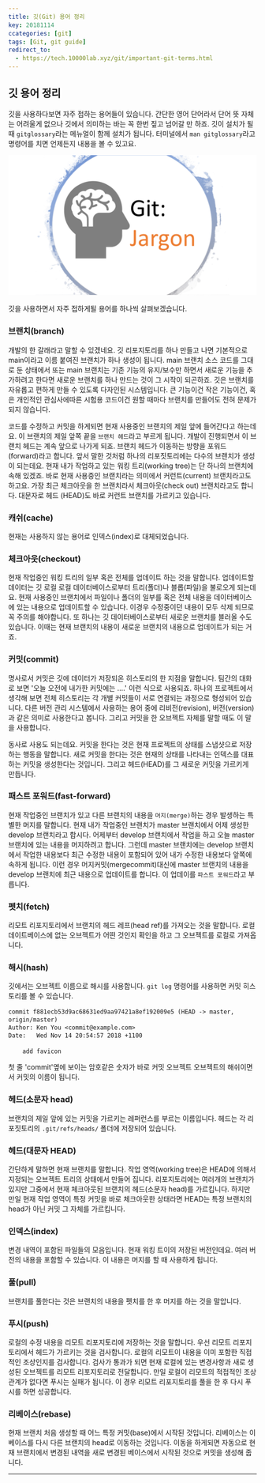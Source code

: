 ```yaml
---
title: 깃(Git) 용어 정리
key: 20181114
ccategories: [git]
tags: [Git, git guide]
redirect_to:
  - https://tech.10000lab.xyz/git/important-git-terms.html
---
```

## 깃 용어 정리
깃을 사용하다보면 자주 접하는 용어들이 있습니다. 간단한 영어 단어라서 단어 뜻 자체는 어려울게 없으나 깃에서 의미하는 바는 꼭 한번 짚고 넘어갈 만 하죠. 깃이 설치가 될 때 `gitglossary`라는 메뉴얼이 함께 설치가 됩니다. 터미널에서 `man gitglossary`라고 명령어를 치면 언제든지 내용을 볼 수 있고요.

![gitglossary](/assets/images/gitjargon.png)

깃을 사용하면서 자주 접하게될 용어를 하나씩 살펴보겠습니다.
### 브랜치(branch)
개발의 한 갈래라고 말할 수 있겠네요. 깃 리포지토리를 하나 만들고 나면 기본적으로 main이라고 이름 붙여진 브랜치가 하나 생성이 됩니다. main 브랜치 소스 코드를 그대로 둔 상태에서 또는 main 브랜치는 기존 기능의 유지/보수만 하면서 새로운 기능을 추가하려고 한다면 새로운 브랜치를 하나 만드는 것이 그 시작이 되곤하죠. 깃은 브랜치를 자유롭고 편하게 만들 수 있도록 다자인된 시스템입니다. 큰 기능이건 작은 기능이건, 혹은 개인적인 관심사에따른 시험용 코드이건 원할 때마다 브랜치를 만들어도 전혀 문제가 되지 않습니다.

코드를 수정하고 커밋을 하게되면 현재 사용중인 브랜치의 제일 앞에 들어간다고 하는데요. 이 브랜치의 제일 앞쪽 끝을 `브랜치 헤드`라고 부르게 됩니다. 개발이 진행되면서 이 브랜치 헤드는 계속 앞으로 나가게 되죠. 브랜치 헤드가 이동하는 방향을 포워드(forward)라고 합니다. 앞서 말한 것처럼 하나의 리포짓토리에는 다수의 브랜치가 생성이 되는데요. 현재 내가 작업하고 있는 워킹 트리(working tree)는 단 하나의 브랜치에 속해 있겠죠. 바로 현재 사용중인 브랜치라는 의미에서 커런트(current) 브랜치라고도 하고요. 가장 최근 체크아웃을 한 브랜치라서 체크아웃(check out) 브랜치라고도 합니다. 대문자로 헤드 (HEAD)도 바로 커런트 브랜치를 가르키고 있습니다.

### 캐쉬(cache)
현재는 사용하지 않는 용어로 인덱스(index)로 대체되었습니다.

### 체크아웃(checkout)
현재 작업중인 워킹 트리의 일부 혹은 전체를 업데이트 하는 것을 말합니다. 업데이트할 데이터는 깃 로컬 로컬 데이터베이스로부터 트리(폴더)나 블롭(파일)을 불로오게 되는데요. 현재 사용중인 브랜치에서 파일이나 폴더의 일부를 혹은 전체 내용을 데이터베이스에 있는 내용으로 업데이트할 수 있습니다. 이경우 수정중이던 내용이 모두 삭제 되므로 꼭 주의를 해야합니다. 또 하나는 깃 데이터베이스로부터 새로운 브랜치를 블러올 수도 있습니다. 이때는 현재 브랜치의 내용이 새로운 브랜치의 내용으로 업데이트가 되는 거죠.

### 커밋(commit)
명사로서 커밋은 깃에 데이터가 저장되온 히스토리의 한 지점을 말합니다. 팀간의 대화로 보면 '오늘 오전에 내가한 커밋에는 ....' 이런 식으로 사용되죠. 하나의 프로젝트에서 생각해 보면 전체 히스토리는 각 개별 커밋들이 서로 연결되는 과정으로 형성되어 있습니다. 다른 버전 관리 시스템에서 사용하는 용어 중에 리비전(revision), 버전(version)과 같은 의미로 사용한다고 봅니다. 그리고 커밋을 한 오브젝트 자체를 말할 때도 이 말을 사용합니다.

동사로 사용도 되는데요. 커밋을 한다는 것은 현재 프로젝트의 상태를 스냅샷으로 저장하는 행동을 말합니다. 새로 커밋을 한다는 것은 현재의 상태를 나타내는 인덱스를 대표하는 커밋을 생성한다는 것입니다. 그리고 헤드(HEAD)를 그 새로운 커밋을 가르키게 만듭니다.

### 패스트 포워드(fast-forward)
현재 작업중인 브랜치가 있고 다른 브랜치의 내용을 `머지(merge)`하는 경우 발생하는 특별한 머지를 말합니다. 현재 내가 작업중인 브랜치가 master 브랜치에서 어제 생성한 develop 브랜치라고 합시다. 어제부터 develop 브랜치에서 작업을 하고 오늘 master 브랜치에 있는 내용을 머지하려고 합니다. 그런데 master 브랜치에는 develop 브랜치에서 작업한 내용보다 최근 수정한 내용이 포함되어 있어 내가 수정한 내용보다 앞쪽에 속하게 됩니다. 이런 경우 머지커밋(mergecommit)대신에 master 브랜치의 내용을 develop 브랜치에 최근 내용으로 업데이트를 합니다. 이 업데이를 `파스트 포워드`라고 부릅니다.

### 펫치(fetch)
리모트 리포지토리에서 브랜치의 헤드 레프(head ref)를 가져오는 것을 말합니다. 로컬 데이트베이스에 없는 오브젝트가 어떤 것인지 확인을 하고 그 오브젝트를 로컬로 가져옵니다.

### 해시(hash)
깃에서는 오브젝트 이름으로 해시를 사용합니다. `git log` 명령어를 사용하면 커밋 히스토리를 볼 수 있습니다.
```
commit f881ecb53d9ac68631ed9aa97421a8ef192009e5 (HEAD -> master, origin/master)
Author: Ken You <commit@example.com>
Date:   Wed Nov 14 20:54:57 2018 +1100

    add favicon
``` 
첫 줄 'commit'옆에 보이는 암호같은 숫자가 바로 커밋 오브젝트 오브젝트의 해쉬이면서 커밋의 이름이 됩니다.

### 헤드(소문자 head)
브랜치의 제일 앞에 있는 커밋을 가르키는 레퍼런스를 부르는 이름입니다. 헤드는 각 리포짓토리의 `.git/refs/heads/` 폴더에 저장되어 있습니다.

### 헤드(대문자 HEAD)
간단하게 말하면 현재 브랜치를 말합니다. 작업 영역(working tree)은 HEAD에 의해서 지정되는 오브젝트 트리의 상태에서 만들어 집니다. 리포지토리에는 여러개의 브랜치가 있지만 그중에서 현재 체크아웃된 브랜치의 헤드(소문자 head)를 가르킵니다. 하지만 만일 현재 작업 영역이 특정 커밋을 바로 체크아웃한 상태라면 HEAD는 특정 브랜치의 head가 아닌 커밋 그 자체를 가르킵니다.

### 인덱스(index)
변경 내역이 포함된 파일들의 모음입니다. 현재 워킹 트이의 저장된 버전인데요. 여러 버전의 내용을 포함할 수 있습니다. 이 내용은 머지를 할 때 사용하게 됩니다.

### 풀(pull)
브랜치를 풀한다는 것은 브랜치의 내용을 펫치를 한 후 머지를 하는 것을 말압니다.

### 푸시(push)
로컬의 수정 내용을 리모트 리포지토리에 저장하는 것을 말합니다. 우선 리모트 리포지토리에서 헤드가 가르키는 것을 검사합니다. 로컬의 리모트이 내용을 이미 포함한 직접적인 조상인지를 검사합니다. 검사가 통과가 되면 현재 로컬에 있는 변경사항과 새로 생성된 오브젝트를 리모트 리포지토리로 전달합니다. 만일 로컬이 리모트의 적접적인 조상 관계가 없다면 푸시는 실패가 됩니다. 이 경우 리모트 리포지토리를 풀을 한 후 다시 푸시를 하면 성공합니다.

### 리베이스(rebase)
현재 브랜치 처음 생성할 때 어느 특정 커밋(base)에서 시작된 것입니다. 리베이스는 이 베이스를 다시 다른 브랜치의 head로 이동하는 것입니다. 이동을 하게되면 자동으로 현재 브랜치에서 변경된 내역을 새로 변경된 베이스에서 시작된 것으로 커밋을 생성해 줍니다.

---